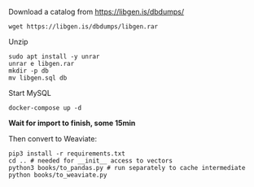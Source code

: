 Download a catalog from https://libgen.is/dbdumps/
```shell
wget https://libgen.is/dbdumps/libgen.rar
```

Unzip
```shell
sudo apt install -y unrar
unrar e libgen.rar
mkdir -p db
mv libgen.sql db
```

Start MySQL
```shell
docker-compose up -d
```

**Wait for import to finish, some 15min**

Then convert to Weaviate:

```shell
pip3 install -r requirements.txt
cd .. # needed for __init__ access to vectors 
python3 books/to_pandas.py # run separately to cache intermediate
python books/to_weaviate.py
```
